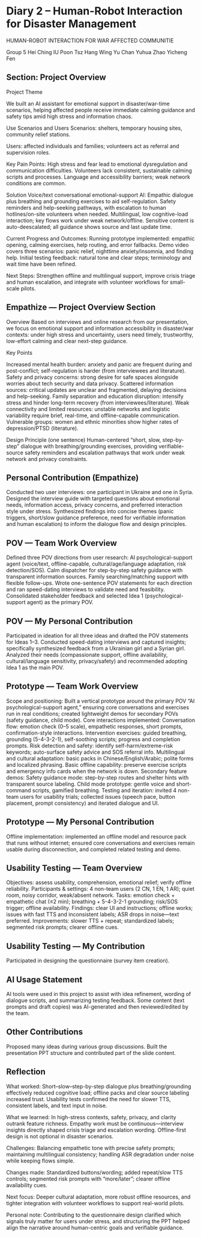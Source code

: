 # Diary 2 – Human-Robot Interaction for Disaster Management

HUMAN-ROBOT INTERACTION FOR WAR AFFECTED COMMUNITIE

Group 5 
 Hei Ching IU
 Poon Tsz Hang
 Wing Yu Chan
 Yuhua Zhao
 Yicheng Fen

## Section: Project Overview

Project Theme

We built an AI assistant for emotional support in disaster/war-time scenarios, helping affected people receive immediate calming guidance and safety tips amid high stress and information chaos.

Use Scenarios and Users Scenarios: 
shelters, temporary housing sites, community relief stations.

Users: affected individuals and families; volunteers act as referral and supervision roles.

Key Pain Points: High stress and fear lead to emotional dysregulation and communication difficulties.
Volunteers lack consistent, sustainable calming scripts and processes.
Language and accessibility barriers; weak network conditions are common.

Solution Voice/text conversational emotional-support AI:
Empathic dialogue plus breathing and grounding exercises to aid self-regulation.
Safety reminders and help-seeking pathways, with escalation to human hotlines/on-site volunteers when needed.
Multilingual, low cognitive-load interaction; key flows work under weak network/offline.
Sensitive content is auto-deescalated; all guidance shows source and last update time.

Current Progress and Outcomes: 
Running prototype implemented: empathic opening, calming exercises, help routing, and error fallbacks.
Demo video covers three scenarios: panic relief, nighttime anxiety/insomnia, and finding help.
Initial testing feedback: natural tone and clear steps; terminology and wait time have been refined.

Next Steps: 
Strengthen offline and multilingual support, improve crisis triage and human escalation, and integrate with volunteer workflows for small-scale pilots.



## Empathize — Project Overview Section

Overview
Based on interviews and online research from our presentation, we focus on emotional support and information accessibility in disaster/war contexts: under high stress and uncertainty, users need timely, trustworthy, low-effort calming and clear next-step guidance.

Key Points

Increased mental health burden: anxiety and panic are frequent during and post-conflict; self-regulation is harder (from interviewees and literature).
Safety and privacy concerns: strong desire for safe spaces alongside worries about tech security and data privacy.
Scattered information sources: critical updates are unclear and fragmented, delaying decisions and help-seeking.
Family separation and education disruption: intensify stress and hinder long-term recovery (from interviewees/literature).
Weak connectivity and limited resources: unstable networks and logistic variability require brief, real-time, and offline-capable communication.
Vulnerable groups: women and ethnic minorities show higher rates of depression/PTSD (literature).

Design Principle (one sentence)
Human-centered “short, slow, step-by-step” dialogue with breathing/grounding exercises, providing verifiable-source safety reminders and escalation pathways that work under weak network and privacy constraints.

## Personal Contribution (Empathize)

Conducted two user interviews: one participant in Ukraine and one in Syria.
Designed the interview guide with targeted questions about emotional needs, information access, privacy concerns, and preferred interaction style under stress.
Synthesized findings into concise themes (panic triggers, short/slow guidance preference, need for verifiable information and human escalation) to inform the dialogue flow and design principles.

## POV — Team Work Overview

Defined three POV directions from user research:
AI psychological-support agent (voice/text, offline-capable, cultural/age/language adaptation, risk detection/SOS).
Calm dispatcher for step-by-step safety guidance with transparent information sources.
Family searching/matching support with flexible follow-ups.
Wrote one-sentence POV statements for each direction and ran speed-dating interviews to validate need and feasibility.
Consolidated stakeholder feedback and selected Idea 1 (psychological-support agent) as the primary POV.

## POV — My Personal Contribution

Participated in ideation for all three ideas and drafted the POV statements for Ideas 1–3.
Conducted speed-dating interviews and captured insights; specifically synthesized feedback from a Ukrainian girl and a Syrian girl.
Analyzed their needs (compassionate support, offline availability, cultural/language sensitivity, privacy/safety) and recommended adopting Idea 1 as the main POV.

## Prototype — Team Work Overview

Scope and positioning: Built a vertical prototype around the primary POV “AI psychological-support agent,” ensuring core conversations and exercises run in real conditions; created lightweight demos for secondary POVs (safety guidance, child mode).
Core interactions implemented:
Conversation flow: emotion check (0–5 scale), empathetic responses, short prompts, confirmation-style interactions.
Intervention exercises: guided breathing, grounding (5-4-3-2-1), self-soothing scripts; progress and completion prompts.
Risk detection and safety: identify self-harm/extreme-risk keywords; auto-surface safety advice and SOS referral info.
Multilingual and cultural adaptation: basic packs in Chinese/English/Arabic; polite forms and localized phrasing.
Basic offline capability: preserve exercise scripts and emergency info cards when the network is down.
Secondary feature demos:
Safety guidance mode: step-by-step routes and shelter hints with transparent source labeling.
Child mode prototype: gentle voice and short-command scripts, gamified breathing.
Testing and iteration: invited 4 non-team users for usability trials; collected issues (speech pace, button placement, prompt consistency) and iterated dialogue and UI.

## Prototype — My Personal Contribution


Offline implementation: implemented an offline model and resource pack that runs without internet; ensured core conversations and exercises remain usable during disconnection, and completed related testing and demo.

## Usability Testing — Team Overview

Objectives: assess usability, comprehension, emotional relief; verify offline reliability.
Participants & settings: 4 non-team users (2 CN, 1 EN, 1 AR); quiet room, noisy corridor, weak/absent network.
Tasks: emotion check + empathetic chat (≤2 min); breathing + 5-4-3-2-1 grounding; risk/SOS trigger; offline availability.
Findings: clear UI and instructions; offline works; issues with fast TTS and inconsistent labels; ASR drops in noise—text preferred.
Improvements: slower TTS + repeat; standardized labels; segmented risk prompts; clearer offline cues.

## Usability Testing — My Contribution

Participated in designing the questionnaire (survey item creation).

## AI Usage Statement

AI tools were used in this project to assist with idea refinement, wording of dialogue scripts, and summarizing testing feedback. Some content (text prompts and draft copies) was AI-generated and then reviewed/edited by the team.

## Other Contributions

Proposed many ideas during various group discussions. Built the presentation PPT structure and contributed part of the slide content.

## Reflection

What worked: Short–slow–step-by-step dialogue plus breathing/grounding effectively reduced cognitive load; offline packs and clear source labeling increased trust. Usability tests confirmed the need for slower TTS, consistent labels, and text input in noise.

What we learned: In high-stress contexts, safety, privacy, and clarity outrank feature richness. Empathy work must be continuous—interview insights directly shaped crisis triage and escalation wording. Offline-first design is not optional in disaster scenarios.

Challenges: Balancing empathetic tone with precise safety prompts; maintaining multilingual consistency; handling ASR degradation under noise while keeping flows simple.

Changes made: Standardized buttons/wording; added repeat/slow TTS controls; segmented risk prompts with “more/later”; clearer offline availability cues.

Next focus: Deeper cultural adaptation, more robust offline resources, and tighter integration with volunteer workflows to support real-world pilots.

Personal note: Contributing to the questionnaire design clarified which signals truly matter for users under stress, and structuring the PPT helped align the narrative around human-centric goals and verifiable guidance.













